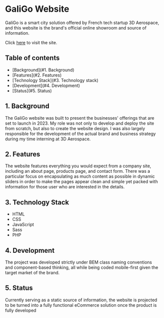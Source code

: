 # GaliGo Website

GaliGo is a smart city solution offered by French tech startup 3D Aerospace, and this website is the brand's official online showroom and source of information.

Click [here](https://www.galigo.eu) to visit the site.

## Table of contents
* [Background](#1. Background)
* [Features](#2. Features)
* [Technology Stack](#3. Technology stack)
* [Development](#4. Development)
* [Status](#5. Status)

## 1. Background
The GaliGo website was built to present the businesses' offerings that are set to launch in 2023. My role was not only to develop and deploy the site from scratch, but also to create the website design. I was also largely responsible for the development of the actual brand and business strategy during my time interning at 3D Aerospace.

## 2. Features
The website features everything you would expect from a company site, including an about page, products page, and contact form. There was a particular focus on encapsulating as much content as possible in dynamic sliders in order to make the pages appear clean and simple yet packed with information for those user who are interested in the details.

## 3. Technology Stack
* HTML
* CSS
* JavaScript
* Sass
* PHP

## 4. Development
The project was developed strictly under BEM class naming conventions and component-based thinking, all while being coded mobile-first given the target market of the brand.

## 5. Status
Currently serving as a static source of information, the website is projected to be turned into a fully functional eCommerce solution once the product is fully developed
